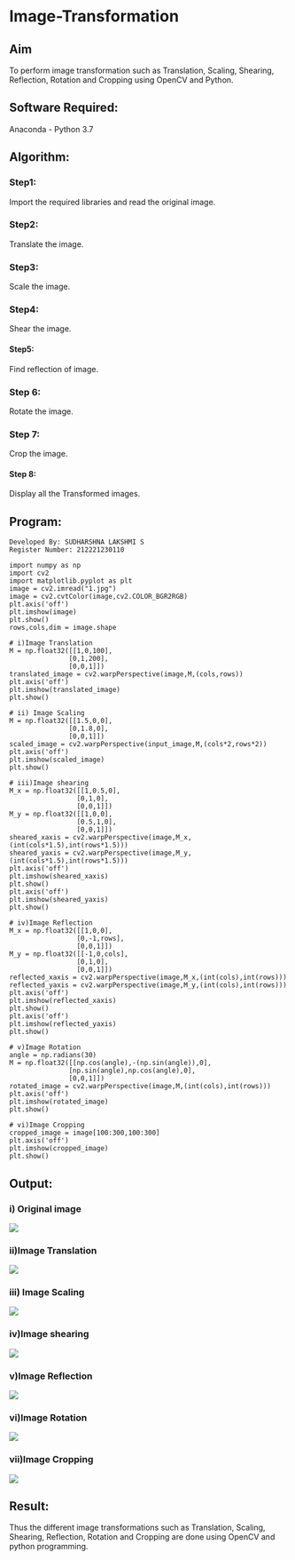 # Image-Transformation
## Aim
To perform image transformation such as Translation, Scaling, Shearing, Reflection, Rotation and Cropping using OpenCV and Python.

## Software Required:
Anaconda - Python 3.7

## Algorithm:
### Step1:
Import the required libraries and read the original image.
### Step2:
Translate the image.
### Step3:
Scale the image.
### Step4:
Shear the image.
#### Step5:
Find reflection of image.
### Step 6:
Rotate the image.
### Step 7:
Crop the image.
#### Step 8:
Display all the Transformed images.

## Program:
```
Developed By: SUDHARSHNA LAKSHMI S
Register Number: 212221230110
```
```
import numpy as np
import cv2
import matplotlib.pyplot as plt
image = cv2.imread("1.jpg")
image = cv2.cvtColor(image,cv2.COLOR_BGR2RGB)
plt.axis('off')
plt.imshow(image)
plt.show()
rows,cols,dim = image.shape

# i)Image Translation
M = np.float32([[1,0,100],
               [0,1,200],
               [0,0,1]])
translated_image = cv2.warpPerspective(image,M,(cols,rows))
plt.axis('off')
plt.imshow(translated_image)
plt.show()

# ii) Image Scaling
M = np.float32([[1.5,0,0],
               [0,1.8,0],
               [0,0,1]])
scaled_image = cv2.warpPerspective(input_image,M,(cols*2,rows*2))
plt.axis('off')
plt.imshow(scaled_image)
plt.show()

# iii)Image shearing
M_x = np.float32([[1,0.5,0],
                 [0,1,0],
                 [0,0,1]])
M_y = np.float32([[1,0,0],
                 [0.5,1,0],
                 [0,0,1]])
sheared_xaxis = cv2.warpPerspective(image,M_x,(int(cols*1.5),int(rows*1.5)))
sheared_yaxis = cv2.warpPerspective(image,M_y,(int(cols*1.5),int(rows*1.5)))
plt.axis('off')
plt.imshow(sheared_xaxis)
plt.show()
plt.axis('off')
plt.imshow(sheared_yaxis)
plt.show()

# iv)Image Reflection
M_x = np.float32([[1,0,0],
                 [0,-1,rows],
                 [0,0,1]])
M_y = np.float32([[-1,0,cols],
                 [0,1,0],
                 [0,0,1]])
reflected_xaxis = cv2.warpPerspective(image,M_x,(int(cols),int(rows)))
reflected_yaxis = cv2.warpPerspective(image,M_y,(int(cols),int(rows)))
plt.axis('off')
plt.imshow(reflected_xaxis)
plt.show()
plt.axis('off')
plt.imshow(reflected_yaxis)
plt.show()

# v)Image Rotation
angle = np.radians(30)
M = np.float32([[np.cos(angle),-(np.sin(angle)),0],
               [np.sin(angle),np.cos(angle),0],
               [0,0,1]])
rotated_image = cv2.warpPerspective(image,M,(int(cols),int(rows)))
plt.axis('off')
plt.imshow(rotated_image)
plt.show()

# vi)Image Cropping
cropped_image = image[100:300,100:300]
plt.axis('off')
plt.imshow(cropped_image)
plt.show()
```

## Output:
### i) Original image
![](1.png)
### ii)Image Translation
![](2.png)
### iii) Image Scaling
![](7.png)
### iv)Image shearing
![](3.png)
### v)Image Reflection
![](4.png)
### vi)Image Rotation
![](5.png)
### vii)Image Cropping
![](6.png)

## Result: 
Thus the different image transformations such as Translation, Scaling, Shearing, Reflection, Rotation and Cropping are done using OpenCV and python programming.
